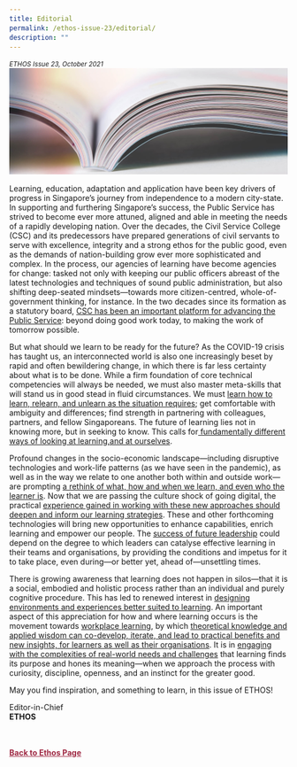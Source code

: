 ```yaml
---
title: Editorial
permalink: /ethos-issue-23/editorial/
description: ""
---
```

<style>

.back a
{
	color: #9f2943;
	font-weight: bold;
}

#banner img
{
	width:100%;
}
	
.author
{
border-bottom: 1px solid black;
margin-top:40px;
padding-bottom:30px;
border-top: 1px solid black;	

}

.author p {
	font-size: 0.9em;
	line-height:24px !important;
	}	

.break
{
   border-top: 1px solid  black;
   border-bottom: 1px solid black;
	 padding:20px;
	text-align:center;
	margin-top:50px;
}
	
.break1
{
font-family: Georgia;
	font-size:20px;
	font-style: italic;
	font-weight: bold;
}

.boxheader {
	color: white !important;
	}	

.containerbox {
	background-color: #B7C9E2;
	border-radius: 10px;
	padding: 5%;
	
	}	

li {
	font-size: 0.9em !important;
	
	}	

</style>

<em><small>ETHOS Issue 23, October 2021</small></em>
<img src="/images/Landing_Banner_Images/knowledge_editorial_banner_01.jpg">


  
<p>Learning, education, adaptation and  
application have been key drivers  
of progress in Singapore’s journey  
from independence to a modern city-state. In supporting and furthering  
Singapore’s success, the Public Service  
has strived to become ever more  
attuned, aligned and able in meeting the  
needs of a rapidly developing nation.  
Over the decades, the Civil Service  
College (CSC) and its predecessors  
have prepared generations of civil  
servants to serve with excellence,  
integrity and a strong ethos for the  
public good, even as the demands  
of nation-building grow ever more  
sophisticated and complex. In the  
process, our agencies of learning  
have become agencies for change:  
tasked not only with keeping our  
public officers abreast of the latest  
technologies and techniques of sound  
public administration, but also shifting  
deep-seated mindsets—towards more  
citizen-centred, whole-of-government  
thinking, for instance. In the two  
decades since its formation as a  
statutory board, <a href="/ethos-issue-23/civil-service-college-preparing-the-public-service-for-the-future/">CSC has been an important platform for advancing the Public Service</a>: beyond doing good  
work today, to making the work of  
tomorrow possible.</p>  
  
<p>But what should we learn to be ready  
for the future? As the COVID-19 crisis  
has taught us, an interconnected world  
is also one increasingly beset by rapid  
and often bewildering change, in which  
there is far less certainty about what  
is to be done. While a firm foundation  
of core technical competencies will  
always be needed, we must also  
master meta-skills that will stand us in  
good stead in fluid circumstances. We  
must <a href="/ethos-issue-23/learning-for-the-future/">learn how to learn, relearn, and unlearn as the situation requires</a>;  
get comfortable with ambiguity and  
differences; find strength in partnering  
with colleagues, partners, and fellow  
Singaporeans. The future of learning  
lies not in knowing more, but in seeking  
to know. This calls for<a href="/ethos-issue-23/metaphors-mental-models-updating-our-language-for-public-sector-learning/"> fundamentally different ways of looking at learning,and at ourselves</a>.</p>  
  
<p>Profound changes in the socio-economic  
landscape—including disruptive  
technologies and work-life patterns (as  
we have seen in the pandemic), as well  
as in the way we relate to one another  
both within and outside work—are  
prompting <a href="/ethos-issue-23/the-future-of-learning-and-development-in-the-singapore-public-service/">a rethink of what, how and when we learn, and even who the learner is</a>. Now that we are passing  
the culture shock of going digital, the  
practical <a href="/ethos-issue-23/breaking-down-barriers-in-blended-learning/">experience gained in working with these new approaches should deepen and inform our learning strategies</a>. These and other forthcoming  
technologies will bring new opportunities  
to enhance capabilities, enrich learning  
and empower our people.  
The <a href="/ethos-issue-23/nurturingfutureleadersadaptingleadershipdevelopmentapproaches-to-a-changing-context/">success of future leadership</a>&nbsp;could  
depend on the degree to which leaders  
can catalyse effective learning in their  
teams and organisations, by providing  
the conditions and impetus for it to take  
place, even during—or better yet, ahead  
of—unsettling times.</p>  
  
<p>There is growing awareness that  
learning does not happen in silos—that  
it is a social, embodied and holistic  
process rather than an individual and  
purely cognitive procedure. This has  
led to renewed interest in <a href="/ethos-issue-23/engaging-hearts-and-minds-a-conversation-about-learning-experience-design/">designing environments and experiences  
better&nbsp;suited to learning</a>. An important  
aspect of this appreciation for how and  
where learning occurs is the movement  
towards <a href="/ethos-issue-23/employability-growth-and-resilience-through-workplace-learning/">workplace learning</a>,  
by which <a href="/ethos-issue-23/thinking-differently-about-workplace-learning/">theoretical knowledge and applied wisdom can co-develop, iterate, and lead to practical benefits and new insights, for learners as well as their organisations</a>. It is  
in <a href="/ethos-issue-23/horsemen-and-superpowers-learning-to-design-in-government/">engaging with the complexities of real-world needs and challenges</a>&nbsp;that learning finds its purpose  
and hones its meaning—when we  
approach the process with curiosity,  
discipline, openness, and an instinct  
for the greater good.</p>  
  
<p>May you find inspiration, and something  
to learn, in this issue of ETHOS!</p>  
  
  
<p>Editor-in-Chief  
<br>  
<strong>ETHOS</strong></p>  
  




<br>
<br>	
<div class="back">
<a href="/ethos/">Back to Ethos Page</a>	
</div>